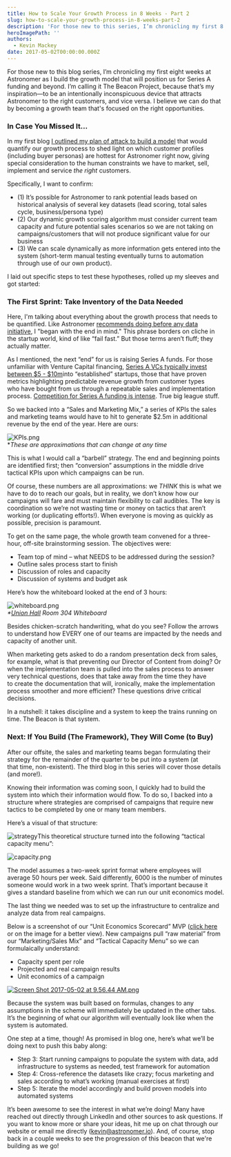 ```yaml
---
title: How to Scale Your Growth Process in 8 Weeks - Part 2
slug: how-to-scale-your-growth-process-in-8-weeks-part-2
description: 'For those new to this series, I’m chronicling my first 8 weeks at Astronomer as I build the growth model that will position us for Series A funding and beyond.'
heroImagePath: ''
authors:
  - Kevin Mackey
date: 2017-05-02T00:00:00.000Z
---
```


For those new to this blog series, I’m chronicling my first eight weeks at Astronomer as I build the growth model that will position us for Series A funding and beyond. I’m calling it The Beacon Project, because that’s my inspiration—to be an intentionally inconspicuous device that attracts Astronomer to the right customers, and vice versa. I believe we can do that by becoming a growth team that's focused on&nbsp;the right opportunities.&nbsp;

### In Case You Missed It...

In my first blog [I outlined my plan of attack to build a model](https://www.astronomer.io/blog/how-to-scale-your-growth-process-in-8-weeks) that would quantify our growth process to shed light on which customer profiles (including buyer personas) are hottest for Astronomer right now, giving special consideration to the human constraints we have to market, sell, implement and service _the right_ customers.

Specifically, I want to confirm:

- (1) It’s possible for Astronomer to rank potential leads based on historical analysis of several key datasets (lead scoring, total sales cycle, business/persona type)
- (2) Our dynamic growth scoring algorithm must consider current team capacity and future potential sales scenarios so we are not taking on campaigns/customers that will not produce significant value for our business
- (3) We can scale dynamically as more information gets entered into the system (short-term manual testing eventually turns to automation through use of our own product).

I laid out specific steps to test these hypotheses, rolled up my sleeves and got started:

### The First Sprint: Take Inventory of the Data Needed

Here, I'm talking about everything about the growth process that needs to be quantified. Like Astronomer&nbsp;[recommends doing before any data initiative](https://www.astronomer.io/blog/five-steps-to-take-before-kicking-off-a-clickstream-data-initiative), I "began with the end in mind." This phrase borders on cliche in the startup world, kind of like “fail fast.” But those terms aren’t fluff; they actually matter.

As I mentioned, the next “end” for us is raising Series A funds.&nbsp;For those unfamiliar with Venture Capital financing, [Series A VCs typically invest between $5 - $10m](https://bothsidesofthetable.com/what-is-the-definition-of-a-seed-round-or-an-a-round-2cf20264297c)into “established” startups, those that have proven metrics highlighting predictable revenue growth from customer types who&nbsp;have bought from us through a repeatable sales and implementation process. [Competition for Series A funding is intense](https://bothsidesofthetable.com/getting-back-your-series-a-mojo-eb137a816f48). True big league stuff.

So we backed into a “Sales and Marketing Mix,” a series of KPIs the sales and marketing teams would have to hit to generate $2.5m in additional revenue by the end of the year. Here are ours:

![KPIs.png](../assets/KPIs.png)  
\*_These are approximations that can change at any time_

This is what I would call a “barbell” strategy. The end and beginning points are identified first; then “conversion” assumptions in the middle drive tactical KPIs upon which campaigns can be run.

Of course, these numbers are all approximations: we _THINK_ this is what we have to do to reach our goals, but in reality, we don’t know how our campaigns will fare and must&nbsp;maintain flexibility to call audibles. The key is coordination so we’re not wasting time or money on tactics that aren’t working (or duplicating efforts!). When everyone is moving as quickly as possible, precision is paramount.

To get on the same page, the whole growth team convened for a three-hour, off-site brainstorming session. The objectives were:

- Team top of mind – what NEEDS to be addressed during the session?
- Outline sales process start to finish 
- Discussion of roles and capacity 
- Discussion of systems and budget ask

Here’s how the whiteboard looked at the end of 3 hours:

![whiteboard.png](../assets/whiteboard.png)  
_\*[Union Hall](https://unionhallcincy.com/) Room 304 Whiteboard_

Besides chicken-scratch handwriting, what do you see? Follow the arrows to understand how EVERY one of our teams are impacted by the needs and capacity of another unit.

When marketing gets asked to do a random presentation deck from sales, for example, what is that preventing our Director of Content from doing? Or when the implementation team is pulled into the sales process to answer very technical questions, does that take away from the time they have to&nbsp;create the documentation that will, ironically, make the implementation process smoother and more efficient? These questions drive&nbsp;critical decisions.

In a nutshell: it takes discipline and a system to keep the trains running on time. The Beacon is that system.

### Next: If You Build (The Framework), They Will Come (to Buy)

After our offsite, the sales and marketing teams began formulating their strategy for the remainder of the quarter to be put into a system (at that&nbsp;time, non-existent). The third blog in this series will cover those details (and more!).

Knowing their&nbsp;information was coming soon, I quickly had to build the system into which their information would flow. To do so, I backed into a structure where strategies are comprised of campaigns that require new tactics to be completed by one or many team members.

Here’s a visual of that structure:

![strategy](../assets/ScreenShot2017-05-02at10.03.47AM.png "strategy")This theoretical structure turned into the following “tactical capacity menu”:

![capacity.png](../assets/capacity.png)

The model assumes a two-week sprint format where employees will average 50 hours per week. Said differently, 6000 is the number of minutes someone would work in a two week sprint. That’s important because it gives a standard baseline from which we can run our unit economics model.

The last thing we needed was to set up the infrastructure to centralize and analyze data from real campaigns.

Below is a screenshot of our “Unit Economics Scorecard” MVP ([click here](https://docs.google.com/a/astronomer.io/spreadsheets/d/1hKq2b29u7ahFrkWqjIHFEYhMb9JBxlp0sAO4PVahSwY/edit?usp=sharing) or on the image for a better view). New campaigns pull “raw material” from our “Marketing/Sales Mix” and “Tactical Capacity Menu” so we can formulaically understand:

- Capacity spent per role
- Projected and real campaign results
- Unit economics of a campaign

[![Screen Shot 2017-05-02 at 9.56.44 AM.png](../assets/ScreenShot2017-05-02at9.56.44AM.png)](https://docs.google.com/a/astronomer.io/spreadsheets/d/1hKq2b29u7ahFrkWqjIHFEYhMb9JBxlp0sAO4PVahSwY/edit?usp=sharing)

Because the system was built based on formulas, changes to any assumptions in the scheme will immediately be updated in the other tabs. It’s the beginning of what our algorithm will eventually look like when the system is automated.

One step at a time, though! As promised in blog one, here’s what we’ll be doing next to push this baby along:

- Step 3: Start running campaigns to populate the system with data, add infrastructure to systems as needed, test framework for automation
- Step 4: Cross-reference the datasets like crazy; focus marketing and sales according to what’s working (manual exercises at first)
- Step 5: Iterate the model accordingly and build proven models into automated systems

It’s been awesome to see the interest in what we’re doing! Many have reached out directly through LinkedIn and other sources to ask questions. If you want to know more or share your ideas, hit me up on chat through our website or email me directly ([kevin@astronomer.io](mailto:kevin@astronomer.io)).&nbsp;And, of course, stop back in a couple weeks to see the progression of&nbsp;this beacon that we're building as we go!

